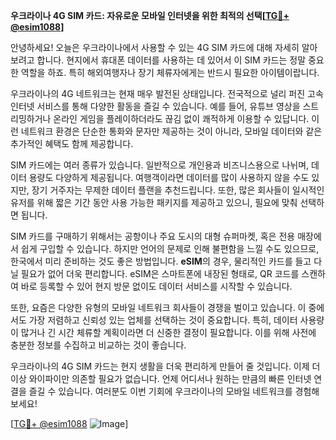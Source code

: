 **우크라이나 4G SIM 카드: 자유로운 모바일 인터넷을 위한 최적의 선택[[TG💪+ @esim1088](https://t.me/s/esim1088)]**

안녕하세요! 오늘은 우크라이나에서 사용할 수 있는 4G SIM 카드에 대해 자세히 알아보려고 합니다. 현지에서 휴대폰 데이터를 사용하는 데 있어서 이 SIM 카드는 정말 중요한 역할을 하죠. 특히 해외여행자나 장기 체류자에게는 반드시 필요한 아이템이랍니다.

우크라이나의 4G 네트워크는 현재 매우 발전된 상태입니다. 전국적으로 널리 퍼진 고속 인터넷 서비스를 통해 다양한 활동을 즐길 수 있습니다. 예를 들어, 유튜브 영상을 스트리밍하거나 온라인 게임을 플레이하더라도 끊김 없이 쾌적하게 이용할 수 있답니다. 이런 네트워크 환경은 단순한 통화와 문자만 제공하는 것이 아니라, 모바일 데이터와 같은 추가적인 혜택도 함께 제공합니다.

SIM 카드에는 여러 종류가 있습니다. 일반적으로 개인용과 비즈니스용으로 나뉘며, 데이터 용량도 다양하게 제공됩니다. 여행객이라면 데이터를 많이 사용하지 않을 수도 있지만, 장기 거주자는 무제한 데이터 플랜을 추천드립니다. 또한, 많은 회사들이 일시적인 유저를 위해 짧은 기간 동안 사용 가능한 패키지를 제공하고 있으니, 필요에 맞춰 선택하면 됩니다.

SIM 카드를 구매하기 위해서는 공항이나 주요 도시의 대형 슈퍼마켓, 혹은 전용 매장에서 쉽게 구입할 수 있습니다. 하지만 언어의 문제로 인해 불편함을 느낄 수도 있으므로, 한국에서 미리 준비하는 것도 좋은 방법입니다. **eSIM**의 경우, 물리적인 카드를 들고 다닐 필요가 없어 더욱 편리합니다. eSIM은 스마트폰에 내장된 형태로, QR 코드를 스캔하여 바로 등록할 수 있어 현지 방문 없이도 데이터 서비스를 시작할 수 있습니다.

또한, 요즘은 다양한 유형의 모바일 네트워크 회사들이 경쟁을 벌이고 있습니다. 이 중에서도 가장 저렴하고 신뢰성 있는 업체를 선택하는 것이 중요합니다. 특히, 데이터 사용량이 많거나 긴 시간 체류할 계획이라면 더 신중한 결정이 필요합니다. 이를 위해 사전에 충분한 정보를 수집하고 비교하는 것이 좋습니다.

우크라이나의 4G SIM 카드는 현지 생활을 더욱 편리하게 만들어 줄 것입니다. 이제 더 이상 와이파이만 의존할 필요가 없습니다. 언제 어디서나 원하는 만큼의 빠른 인터넷 연결을 즐길 수 있습니다. 여러분도 이번 기회에 우크라이나의 모바일 네트워크를 경험해 보세요!

[[TG💪+ @esim1088](https://t.me/s/esim1088) ![Image](https://i.postimg.cc/Y0z9fWf4/image.png)]